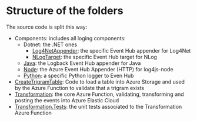 # Structure of the folders

The source code is split this way:

- Components: includes all loging components:
    - Dotnet: the .NET ones
        - [Log4NetAppender](./Components/Dotnet/Log4netAppender): the specific Event Hub appender for Log4Net
        - [NLogTarget](./Components/Dotnet/NlogTarget): the specific Event Hub target for NLog
    - [Java](./Components/Java): the Logback Event Hub appender for Java
    - [Node](./Components/Node): the Azure Event Hub Appender (HTTP) for log4js-node
    - [Python](./Components/Python): a specific Python logger to Even Hub
- [CreateTrigramTable](./CreateTrigramTable): Code to load a table into Azure Storage and used by the Azure Function to validate that a trigram exists
- [Transformation](./Transformation): the core Azure Function, validating, transforming and posting the events into Azure Elastic Cloud
- [Transformation.Tests](./Transformation.Tests): the unit tests associated to the Transformation Azure Function